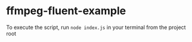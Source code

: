 # ffmpeg-fluent-example

To execute the script, run 
`node index.js` 
in your terminal from the project root
